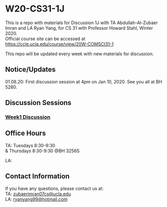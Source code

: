 # W20-CS31-1J

This is a repo with materials for Discussion 1J with TA Abdullah-Al-Zubaer Imran and LA Ryan Yang, for CS 31 with Professor Howard Stahl, Winter 2020.  
Official course site can be accessed at https://ccle.ucla.edu/course/view/20W-COMSCI31-1

This repo will be updated every week with new materials for discussion.


## Notice/Updates
01.08.20: First discussion session at 4pm on Jan 10, 2020. See you all at BH 5280.


## Discussion Sessions

### <a href = "https://github.com/zubaerimran/S19-CS31-1G/blob/master/week1/winter20_cs31_w1.pdf">Week1 Discussion</a>



## Office Hours
TA: Tuesdays 8:30-9:30 <br>
& Thursdays 8:30-9:30 @BH 3256S

LA: 

## Contact Information

If you have any questions, please contact us at:  
TA: zubaerimran07cs@ucla.edu  
LA: ryanyang99@hotmail.com
